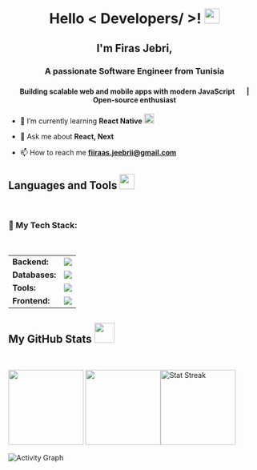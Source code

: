 <!-- Hi there! Feel free to make this your own but don't use my data :D Attributions are welcomed -->

<h1 align="center"> Hello < Developers/ >! <img src = "https://raw.githubusercontent.com/MartinHeinz/MartinHeinz/master/wave.gif" width = "30"> </h1>
<h2 align="center">I'm Firas Jebri,</h2>
<h3 align="center">A passionate Software Engineer from Tunisia</h3>
<h4 align="center">Building scalable web and mobile apps with modern JavaScript <img src="https://media3.giphy.com/media/ln7z2eWriiQAllfVcn/200w.webp" width="17"> | Open-source enthusiast</h4>

- 🌱 I’m currently learning **React Native** <img src="https://i.giphy.com/media/eNAsjO55tPbgaor7ma/200w.webp" width="20">

- 💬 Ask me about **React, Next**

- 📫 How to reach me **fiiraas.jeebrii@gmail.com**

<p align="left">
</p>

<h2> Languages and Tools <img src = "https://media2.giphy.com/media/QssGEmpkyEOhBCb7e1/giphy.gif?cid=ecf05e47a0n3gi1bfqntqmob8g9aid1oyj2wr3ds3mg700bl&rid=giphy.gif" width = "30"> </h2>
<br>
<h3 align="left">🚀 My Tech Stack:</h3>
<br>
<table align="center">
  <tr>
    <td><strong>Backend:</strong></td>
    <td align="center">
      <img src="https://skillicons.dev/icons?i=nodejs,express" />
    </td>
  </tr>
  <tr>
    <td><strong>Databases:</strong></td>
    <td align="center">
      <img src="https://skillicons.dev/icons?i=postgres,mysql,mongodb,firebase,prisma" />
    </td>
  </tr>
  <tr>
    <td><strong>Tools:</strong></td>
    <td align="center">
      <img src="https://skillicons.dev/icons?i=vscode,git,postman,jest,vercel,figma" />
    </td>
  </tr>
  <tr>
    <td><strong>Frontend:</strong></td>
    <td align="center">
      <img src="https://skillicons.dev/icons?i=html,css,js,typescript,react,nextjs,angular,tailwind,bootstrap" />
    </td>
  </tr>
</table>

<h2> My GitHub Stats <img src='https://media1.giphy.com/media/du3J3cXyzhj75IOgvA/giphy.gif?cid=ecf05e47x2g034i9pzwtzzsd3xgg2w9nr94t4tflbbgo3008&rid=giphy.gif' width = "40"> </h2>
<br/>

<span><img height="150"  src="https://github-readme-stats.vercel.app/api/top-langs/?username=jfiras&layout=compact&hide=php&langs_count=6" /></span>
<span><a href="https://github.com/jfiras?tab=repositories&q=&type=&language=&sort=stargazers"><img height="150" src="https://github-readme-stats.vercel.app/api?username=jfiras&show_icons=true&count_private=true" /></a></span><span><img src="https://github-readme-streak-stats.herokuapp.com/?user=jfiras" height="150" alt="Stat Streak" /></span>

![Activity Graph](https://github-readme-activity-graph.vercel.app/graph?username=jfiras&theme=react-dark)
